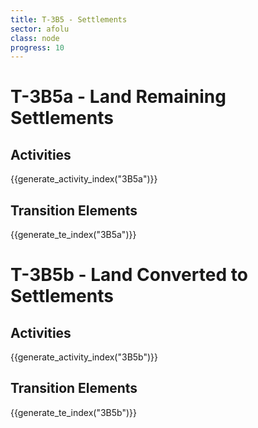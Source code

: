 ```yaml
---
title: T-3B5 - Settlements
sector: afolu
class: node
progress: 10
---
```



# T-3B5a - Land Remaining Settlements

## Activities

{{generate_activity_index("3B5a")}}


## Transition Elements

{{generate_te_index("3B5a")}}


# T-3B5b - Land Converted to Settlements

## Activities

{{generate_activity_index("3B5b")}}


## Transition Elements

{{generate_te_index("3B5b")}}
